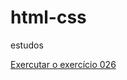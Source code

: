 # html-css
 estudos

<a href="https://sasahara0.github.io/html-css/exercicios/ex026/fundo001.html">Exercutar o exercício 026</a>